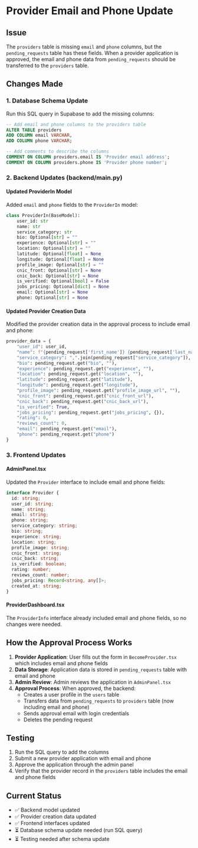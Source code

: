 # Provider Email and Phone Update

## Issue
The `providers` table is missing `email` and `phone` columns, but the `pending_requests` table has these fields. When a provider application is approved, the email and phone data from `pending_requests` should be transferred to the `providers` table.

## Changes Made

### 1. Database Schema Update
Run this SQL query in Supabase to add the missing columns:

```sql
-- Add email and phone columns to the providers table
ALTER TABLE providers 
ADD COLUMN email VARCHAR,
ADD COLUMN phone VARCHAR;

-- Add comments to describe the columns
COMMENT ON COLUMN providers.email IS 'Provider email address';
COMMENT ON COLUMN providers.phone IS 'Provider phone number';
```

### 2. Backend Updates (backend/main.py)

#### Updated ProviderIn Model
Added `email` and `phone` fields to the `ProviderIn` model:
```python
class ProviderIn(BaseModel):
    user_id: str
    name: str
    service_category: str
    bio: Optional[str] = ""
    experience: Optional[str] = ""
    location: Optional[str] = ""
    latitude: Optional[float] = None
    longitude: Optional[float] = None
    profile_image: Optional[str] = ""
    cnic_front: Optional[str] = None
    cnic_back: Optional[str] = None
    is_verified: Optional[bool] = False
    jobs_pricing: Optional[dict] = None
    email: Optional[str] = None
    phone: Optional[str] = None
```

#### Updated Provider Creation Data
Modified the provider creation data in the approval process to include email and phone:
```python
provider_data = {
    "user_id": user_id,
    "name": f"{pending_request['first_name']} {pending_request['last_name']}",
    "service_category": ",".join(pending_request["service_category"]),
    "bio": pending_request.get("bio", ""),
    "experience": pending_request.get("experience", ""),
    "location": pending_request.get("location", ""),
    "latitude": pending_request.get("latitude"),
    "longitude": pending_request.get("longitude"),
    "profile_image": pending_request.get("profile_image_url", ""),
    "cnic_front": pending_request.get("cnic_front_url"),
    "cnic_back": pending_request.get("cnic_back_url"),
    "is_verified": True,
    "jobs_pricing": pending_request.get("jobs_pricing", {}),
    "rating": 0,
    "reviews_count": 0,
    "email": pending_request.get("email"),
    "phone": pending_request.get("phone")
}
```

### 3. Frontend Updates

#### AdminPanel.tsx
Updated the `Provider` interface to include email and phone fields:
```typescript
interface Provider {
  id: string;
  user_id: string;
  name: string;
  email: string;
  phone: string;
  service_category: string;
  bio: string;
  experience: string;
  location: string;
  profile_image: string;
  cnic_front: string;
  cnic_back: string;
  is_verified: boolean;
  rating: number;
  reviews_count: number;
  jobs_pricing: Record<string, any[]>;
  created_at: string;
}
```

#### ProviderDashboard.tsx
The `ProviderInfo` interface already included email and phone fields, so no changes were needed.

## How the Approval Process Works

1. **Provider Application**: User fills out the form in `BecomeProvider.tsx` which includes email and phone fields
2. **Data Storage**: Application data is stored in `pending_requests` table with email and phone
3. **Admin Review**: Admin reviews the application in `AdminPanel.tsx`
4. **Approval Process**: When approved, the backend:
   - Creates a user profile in the `users` table
   - Transfers data from `pending_requests` to `providers` table (now including email and phone)
   - Sends approval email with login credentials
   - Deletes the pending request

## Testing

1. Run the SQL query to add the columns
2. Submit a new provider application with email and phone
3. Approve the application through the admin panel
4. Verify that the provider record in the `providers` table includes the email and phone fields

## Current Status
- ✅ Backend model updated
- ✅ Provider creation data updated
- ✅ Frontend interfaces updated
- ⏳ Database schema update needed (run SQL query)
- ⏳ Testing needed after schema update 